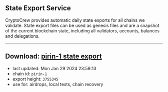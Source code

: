 ## State Export Service
CryptoCrew provides automatic daily state exports for all chains we validate. State export files can be used as genesis files and are a snapshot of the current blockchain state, including all validators, accounts, balances and delegations.

---
**Download: [pirin-1 state export](https://dl.ccvalidators.com/SERVICE/nolus/pirin-1_export_3755345.json)**
---

- last updated: Mon Jan 29 2024 23:59:13
- chain id: `pirin-1`
- export height: `3755345`
- use for: airdrops, local tests, chain recovery

